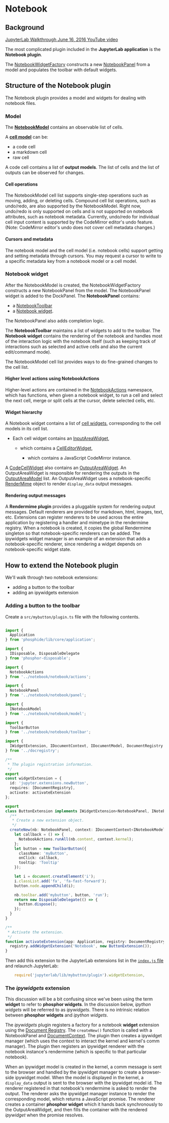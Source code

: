 # Notebook

## Background

[JupyterLab Walkthrough June 16, 2016 YouTube video](https://youtu.be/4Qm6oD_Rlw8?t=55m19s)

The most complicated plugin included in the **JupyterLab application** is the
**Notebook plugin**.

The [NotebookWidgetFactory](http://jupyter.org/jupyterlab/classes/_notebook_notebook_widgetfactory_.notebookwidgetfactory.html) constructs a new [NotebookPanel](http://jupyter.org/jupyterlab/classes/_notebook_notebook_panel_.notebookpanel.html) from a model and populates the toolbar with default widgets.

## Structure of the Notebook plugin

The Notebook plugin provides a model and widgets for dealing with notebook
files.

### Model

The **[NotebookModel](http://jupyter.org/jupyterlab/classes/_notebook_notebook_model_.notebookmodel.html)**
contains an observable list of cells.

A **[cell model](http://jupyter.org/jupyterlab/modules/_notebook_cells_model_.html)**
can be:

- a code cell
- a markdown cell
- raw cell

A code cell contains a list of **output models**. The list of cells and the
list of outputs can be observed for changes.

#### Cell operations

The NotebookModel cell list supports single-step operations such as moving, adding, or
deleting cells. Compound cell list operations, such as undo/redo, are also
supported by the NotebookModel. Right now, undo/redo is only supported on cells
and is not supported on notebook attributes, such as notebook metadata. Currently,
undo/redo for individual cell input content is supported by the CodeMirror editor's undo
feature. (Note: CodeMirror editor's undo does not cover cell metadata changes.)

#### Cursors and metadata

The notebook model and the cell model (i.e. notebook cells) support getting
and setting metadata through cursors. You may request a cursor to write to a
specific metadata key from a notebook model or a cell model.

### Notebook widget

After the NotebookModel is created, the NotebookWidgetFactory constructs a
new NotebookPanel from the model. The NotebookPanel widget is added to
the DockPanel. The **NotebookPanel** contains:

- a [NotebookToolbar](http://jupyter.org/jupyterlab/classes/_notebook_notebook_toolbar_.notebooktoolbar.html)
- a [Notebook widget](http://jupyter.org/jupyterlab/classes/_notebook_notebook_widget_.notebook.html).

The NotebookPanel also adds completion logic.

The **NotebookToolbar** maintains a list of widgets to add to the toolbar. The
**Notebook widget** contains the rendering of the notebook and handles most of
the interaction logic with the notebook itself (such as keeping track of
interactions such as selected and active cells and also the
current edit/command mode).

The NotebookModel cell list provides ways to do fine-grained changes to the
cell list.

#### Higher level actions using NotebookActions

Higher-level actions are contained in the
[NotebookActions](http://jupyter.org/jupyterlab/modules/_notebook_notebook_actions_.notebookactions.html) namespace,
which has functions, when given a notebook widget, to run a cell and select
the next cell, merge or split cells at the cursor, delete selected cells, etc.

#### Widget hierarchy

A Notebook widget contains a list of [cell widgets](http://jupyter.org/jupyterlab/modules/_notebook_cells_widget_.html),
corresponding to the cell models in its cell list.

- Each cell widget contains an [InputAreaWidget](http://jupyter.org/jupyterlab/classes/_notebook_cells_widget_.inputareawidget.html),

    + which contains a [CellEditorWidget](http://jupyter.org/jupyterlab/classes/_notebook_cells_editor_.celleditorwidget.html),

        - which contains a JavaScript CodeMirror instance.

A [CodeCellWidget](http://jupyter.org/jupyterlab/classes/_notebook_cells_widget_.codecellwidget.html)
also contains an [OutputAreaWidget](http://jupyter.org/jupyterlab/classes/_notebook_output_area_widget_.outputareawidget.html).
An OutputAreaWidget is responsible for rendering the outputs in the
[OutputAreaModel](http://jupyter.org/jupyterlab/classes/_notebook_output_area_model_.outputareamodel.html)
list. An OutputAreaWidget uses a
notebook-specific [RenderMime](http://jupyter.org/jupyterlab/classes/_rendermime_index_.rendermime.html)
object to render `display_data` output messages.

#### Rendering output messages

A **Rendermime plugin** provides a pluggable system for rendering output
messages. Default renderers are provided for markdown, html, images, text, etc.
Extensions can register renderers to be used across the entire application by
registering a handler and mimetype in the rendermime registry. When a notebook
is created, it copies the global Rendermime singleton so that notebook-specific
renderers can be added. The ipywidgets widget manager is an example of an
extension that adds a notebook-specific renderer, since rendering a widget
depends on notebook-specific widget state.

## How to extend the Notebook plugin

We'll walk through two notebook extensions:

- adding a button to the toolbar
- adding an ipywidgets extension

### Adding a button to the toolbar

Create a `src/mybutton/plugin.ts` file with the following contents.

```typescript

import {
  Application
} from 'phosphide/lib/core/application';

import {
  IDisposable, DisposableDelegate
} from 'phosphor-disposable';

import {
  NotebookActions
} from '../notebook/notebook/actions';

import {
  NotebookPanel
} from '../notebook/notebook/panel';

import {
  INotebookModel
} from '../notebook/notebook/model';

import {
  ToolbarButton
} from '../notebook/notebook/toolbar';

import {
  IWidgetExtension, IDocumentContext, IDocumentModel, DocumentRegistry
} from '../docregistry';

/**
 * The plugin registration information.
 */
export
const widgetExtension = {
  id: 'jupyter.extensions.newButton',
  requires: [DocumentRegistry],
  activate: activateExtension
};

export
class ButtonExtension implements IWidgetExtension<NotebookPanel, INotebookModel> {
  /**
   * Create a new extension object.
   */
  createNew(nb: NotebookPanel, context: IDocumentContext<INotebookModel>): IDisposable {
    let callback = () => {
      NotebookActions.runAll(nb.content, context.kernel);
    };
    let button = new ToolbarButton({
      className: 'myButton',
      onClick: callback,
      tooltip: 'Tooltip'
    });

    let i = document.createElement('i');
    i.classList.add('fa', 'fa-fast-forward');
    button.node.appendChild(i);

    nb.toolbar.add('mybutton', button, 'run');
    return new DisposableDelegate(() => {
      button.dispose();
    });
  }
}

/**
 * Activate the extension.
 */
function activateExtension(app: Application, registry: DocumentRegistry) {
  registry.addWidgetExtension('Notebook', new ButtonExtension());
}
```

Then add this extension to the JupyterLab extensions list in the
[`index.js` file](../examples/lab/index.js) and relaunch JupyterLab:

```typescript
    require('jupyterlab/lib/mybutton/plugin').widgetExtension,
```


### The *ipywidgets* extension

This discussion will be a bit confusing since we've been using the term **widget**
to refer to **phosphor widgets**. In the discussion below, *ipython widgets*
will be referred to as *ipywidgets*. There is no intrinsic relation between
**phosphor widgets** and *ipython widgets*.

The *ipywidgets* plugin registers a factory for a notebook **widget** extension
using the [Document Registry](http://jupyter.org/jupyterlab/classes/_docregistry_registry_.documentregistry.html#registermodelfactory).
The `createNew()` function is called with a NotebookPanel and [DocumentContext](http://jupyter.org/jupyterlab/interfaces/_docregistry_interfaces_.idocumentcontext.html).
The plugin then creates a ipywidget manager (which uses the context to
interact the kernel and kernel's comm manager). The plugin then registers an
ipywidget renderer with the notebook instance's rendermime (which is specific
to that particular notebook).

When an ipywidget model is created in the kernel, a comm message is sent to
the browser and handled by the ipywidget manager to create a browser-side
ipywidget model. When the model is displayed in the kernel, a `display_data`
output is sent to the browser with the ipywidget model id. The renderer
registered in that notebook's rendermime is asked to render the output. The
renderer asks the ipywidget manager instance to render the corresponding
model, which returns a JavaScript promise. The renderer creates a container
**phosphor widget** which it hands back synchronously to the
OutputAreaWidget, and then fills the container with the rendered *ipywidget*
when the promise resolves.
